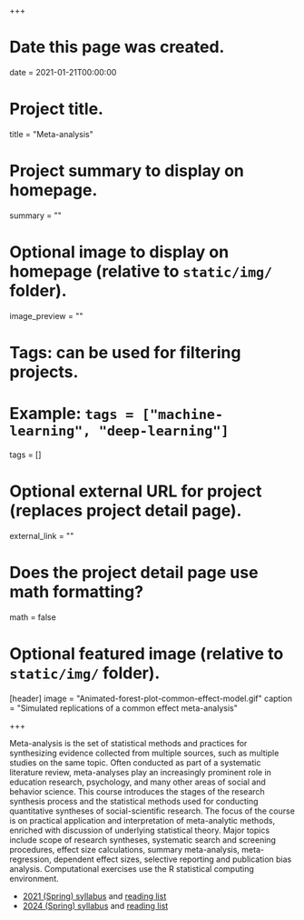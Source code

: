 +++

# Date this page was created.

date = 2021-01-21T00:00:00

# Project title.

title = "Meta-analysis"

# Project summary to display on homepage.

summary = ""

# Optional image to display on homepage (relative to `static/img/` folder).

image_preview = ""

# Tags: can be used for filtering projects.

# Example: `tags = ["machine-learning", "deep-learning"]`

tags = []

# Optional external URL for project (replaces project detail page).

external_link = ""

# Does the project detail page use math formatting?

math = false

# Optional featured image (relative to `static/img/` folder).
[header] 
image = "Animated-forest-plot-common-effect-model.gif" 
caption = "Simulated replications of a common effect meta-analysis"

+++

Meta-analysis is the set of statistical methods and practices for synthesizing evidence collected from multiple sources, such as multiple studies on the same topic. Often conducted as part of a systematic literature review, meta-analyses play an increasingly prominent role in education research, psychology, and many other areas of social and behavior science. This course introduces the stages of the research synthesis process and the statistical methods used for conducting quantitative syntheses of social-scientific research. The focus of the course is on practical application and interpretation of meta-analytic methods, enriched with discussion of underlying statistical theory. Major topics include scope of research syntheses, systematic search and screening procedures, effect size calculations, summary meta-analysis, meta-regression, dependent effect sizes, selective reporting and publication bias analysis. Computational exercises use the R statistical computing environment.

-   [2021 (Spring) syllabus](/files/syllabi/EDPSYCH-711-011-Meta-analysis-2021-Spring-syllabus.pdf) and [reading list](/files/syllabi/EDPSYCH-711-011-Meta-analysis-2021-Spring-reading-list.pdf)
-   [2024 (Spring) syllabus](/files/syllabi/EDPSYCH-711-003-Meta-analysis-2024-Spring-syllabus.pdf) and [reading list](/files/syllabi/EDPSYCH-711-003-Meta-analysis-2024-Spring-reading-list.pdf)
